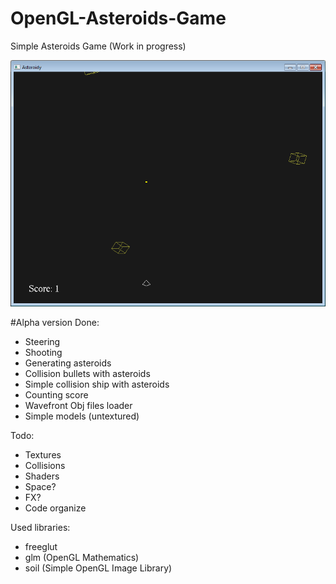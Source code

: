 # OpenGL-Asteroids-Game
Simple Asteroids Game (Work in progress)

![alt tag](https://raw.githubusercontent.com/rliberski/OpenGL-Asteroids-Game/master/screenshot.png)

#Alpha version
Done:
- Steering
- Shooting
- Generating asteroids
- Collision bullets with asteroids
- Simple collision ship with asteroids
- Counting score
- Wavefront Obj files loader
- Simple models (untextured)

Todo:
- Textures 
- Collisions
- Shaders
- Space?
- FX? 
- Code organize

Used libraries:
- freeglut
- glm (OpenGL Mathematics)
- soil (Simple OpenGL Image Library)
